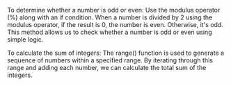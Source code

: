 To determine whether a number is odd or even:
Use the modulus operator (%) along with an if condition. When a number is divided by 2 using the modulus operator, if the result is 0, the number is even. Otherwise, it's odd. This method allows us to check whether a number is odd or even using simple logic.

To calculate the sum of integers:
The range() function is used to generate a sequence of numbers within a specified range. By iterating through this range and adding each number, we can calculate the total sum of the integers. 
